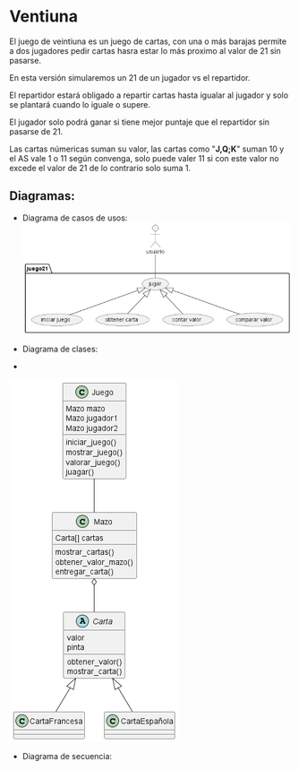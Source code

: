 # Ventiuna 

El juego de veintiuna es un juego de cartas, con una o más barajas permite a dos jugadores pedir cartas hasra estar lo más proximo al valor de 21 sin pasarse.

En esta versión simularemos un 21 de un jugador vs el repartidor.

El repartidor estará obligado a repartir cartas hasta igualar al jugador y solo se plantará cuando lo iguale o supere.

El jugador solo podrá ganar si tiene mejor puntaje que el repartidor sin pasarse de 21.

Las cartas númericas suman su valor, las cartas como "__J,Q;K__" suman 10 y el AS vale 1 o 11 según convenga, solo puede valer 11 si con este valor no excede el valor de 21 de lo contrario solo suma 1.

## Diagramas:

- Diagrama de casos de usos:
![Casos de uso](out/Diagramas/casos_de_uso/casos_de_uso.png)

- Diagrama de clases:
- 
![Clases](out/Diagramas/clases/clases.png)

- Diagrama de secuencia:

